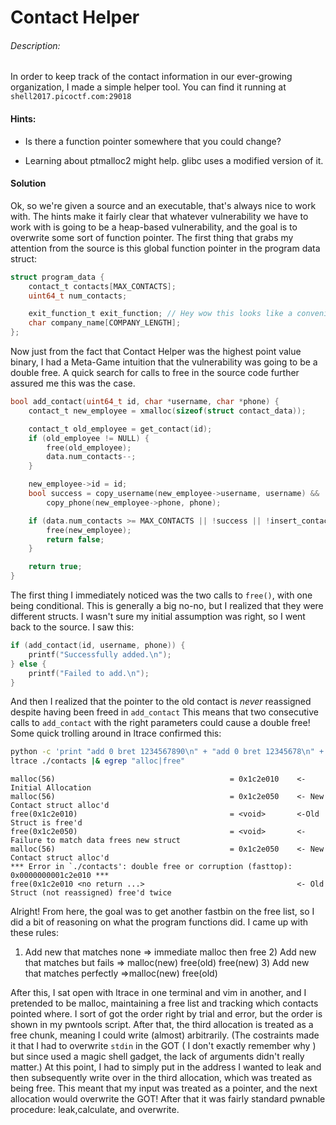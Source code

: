 # Contact Helper

###### Description:

In order to keep track of the contact information in our ever-growing organization, I made a simple helper tool. You can find it running at ```shell2017.picoctf.com:29018```

#### Hints:

 * Is there a function pointer somewhere that you could change?

 * Learning about ptmalloc2 might help. glibc uses a modified version of it.


#### Solution

Ok, so we're given a source and an executable, that's always nice to work with. The hints make it fairly clear that whatever vulnerability we have to work with is going to be a heap-based vulnerability, and the goal is to overwrite some sort of function pointer. The first thing that grabs my attention from the source is this global function pointer in the program data struct:
```C
struct program_data {
    contact_t contacts[MAX_CONTACTS];
    uint64_t num_contacts;

    exit_function_t exit_function; // Hey wow this looks like a convenient victim pointer from the hint!!!
    char company_name[COMPANY_LENGTH];
};
```

Now just from the fact that Contact Helper was the highest point value binary, I had a Meta-Game intuition that the vulnerability was going to be a double free. A quick search for calls to free in the source code further assured me this was the case.

```C
bool add_contact(uint64_t id, char *username, char *phone) {
    contact_t new_employee = xmalloc(sizeof(struct contact_data));

    contact_t old_employee = get_contact(id);
    if (old_employee != NULL) {
        free(old_employee);
        data.num_contacts--;
    }

    new_employee->id = id;
    bool success = copy_username(new_employee->username, username) &&
        copy_phone(new_employee->phone, phone);

    if (data.num_contacts >= MAX_CONTACTS || !success || !insert_contact(new_employee)) {
        free(new_employee);
        return false;
    }

    return true;
}
```

The first thing I immediately noticed was the two calls to ```free()```, with one being conditional. This is generally a big no-no, but I realized that they were different structs. I wasn't sure my initial assumption was right, so I went back to the source. I saw this:

```C
if (add_contact(id, username, phone)) {
    printf("Successfully added.\n");
} else {
    printf("Failed to add.\n");
}
```
And then I realized that the pointer to the old contact is *never* reassigned despite having been freed in `add_contact` This means that two consecutive calls to ```add_contact``` with the right parameters could cause a double free! Some quick trolling around in ltrace confirmed this:

```bash
python -c 'print "add 0 bret 1234567890\n" + "add 0 bret 12345678\n" + "add 0 bret 1234567\n"' |
ltrace ./contacts |& egrep "alloc|free"
```
```
malloc(56)                                       = 0x1c2e010    <- Initial Allocation
malloc(56)                                       = 0x1c2e050    <- New Contact struct alloc'd
free(0x1c2e010)                                  = <void>       <-Old Struct is free'd
free(0x1c2e050)                                  = <void>       <- Failure to match data frees new struct
malloc(56)                                       = 0x1c2e050    <- New Contact struct alloc'd
*** Error in `./contacts': double free or corruption (fasttop): 0x0000000001c2e010 ***
free(0x1c2e010 <no return ...>                                  <- Old Struct (not reassigned) free'd twice
```

Alright! From here, the goal was to get another fastbin on the free list, so I did a bit of reasoning on what the program functions did. I came up with these rules:

  1) Add new that matches none => immediate malloc then free
    2) Add new that matches but fails => malloc(new) free(old) free(new)
    3) Add new that matches perfectly =>malloc(new) free(old)

After this, I sat open with ltrace in one terminal and vim in another, and I pretended to be malloc, maintaining a free list and tracking which contacts pointed where. I sort of got the order right by trial and error, but the order is shown in my pwntools script. After that, the third allocation is treated as a free chunk, meaning I could write (almost) arbitrarily. (The costraints made it that I had to overwrite ```stdin``` in the GOT ( I don't exactly remember why ) but since used a magic shell gadget, the lack of arguments didn't really matter.) At this point, I had to simply put in the address I wanted to leak and then subsequently write over in the third allocation, which was treated as being free. This meant that my input was treated as a pointer, and the next allocation would overwrite the GOT! After that it was fairly standard pwnable procedure: leak,calculate, and overwrite.
